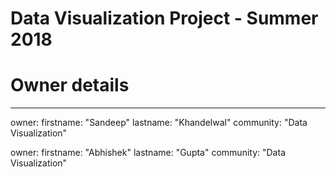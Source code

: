 # Data Visualization Project - Summer 2018

# Owner details
---
owner:
  firstname: "Sandeep"
  lastname: "Khandelwal"
  community: "Data Visualization"

owner:
  firstname: "Abhishek"
  lastname: "Gupta"
  community: "Data Visualization"
